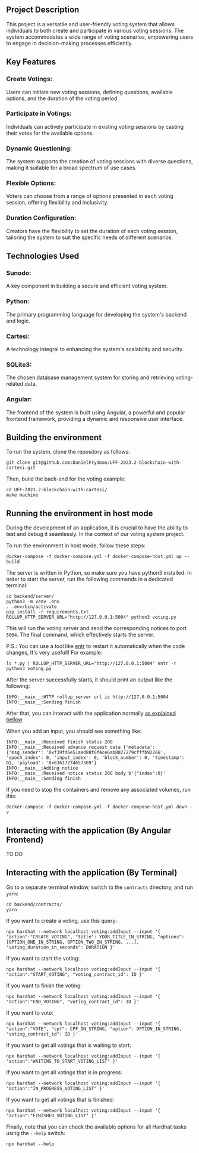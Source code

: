 ## Project Description
This project is a versatile and user-friendly voting system that allows individuals to both create and participate in various voting sessions. The system accommodates a wide range of voting scenarios, empowering users to engage in decision-making processes efficiently.


## Key Features
### Create Votings:
Users can initiate new voting sessions, defining questions, available options, and the duration of the voting period.

### Participate in Votings:
Individuals can actively participate in existing voting sessions by casting their votes for the available options.

### Dynamic Questioning:
The system supports the creation of voting sessions with diverse questions, making it suitable for a broad spectrum of use cases.

### Flexible Options:
Voters can choose from a range of options presented in each voting session, offering flexibility and inclusivity.

### Duration Configuration:
Creators have the flexibility to set the duration of each voting session, tailoring the system to suit the specific needs of different scenarios.


## Technologies Used
### Sunodo:
A key component in building a secure and efficient voting system.

### Python:
The primary programming language for developing the system's backend and logic.

### Cartesi:
A technology integral to enhancing the system's scalability and security.

### SQLite3:
The chosen database management system for storing and retrieving voting-related data.

### Angular:
The frontend of the system is built using Angular, a powerful and popular frontend framework, providing a dynamic and responsive user interface.


## Building the environment

To run the system, clone the repository as follows:

```shell
git clone git@github.com:DanielFrydman/UFF-2023.2-blockchain-with-cartesi.git
```

Then, build the back-end for the voting example:

```shell
cd UFF-2023.2-blockchain-with-cartesi/
make machine
```


## Running the environment in host mode

During the development of an application, it is crucial to have the ability to test and debug it seamlessly. In the context of our voting system project.

To run the environment in host mode, follow these steps:

```shell
docker-compose -f docker-compose.yml -f docker-compose-host.yml up --build
```

The server is written in Python, so make sure you have python3 installed. In order to start the server, run the following commands in a dedicated terminal:

```shell
cd backend/server/
python3 -m venv .env
. .env/bin/activate
pip install -r requirements.txt
ROLLUP_HTTP_SERVER_URL="http://127.0.0.1:5004" python3 voting.py
```

This will run the voting server and send the corresponding notices to port `5004`. The final command, which effectively starts the server.

P.S.: You can use a tool like [entr](https://eradman.com/entrproject/) to restart it automatically when the code changes, It's very usefull! For example: 

```shell
ls *.py | ROLLUP_HTTP_SERVER_URL="http://127.0.0.1:5004" entr -r python3 voting.py
```

After the server successfully starts, it should print an output like the following:

```
INFO:__main__:HTTP rollup_server url is http://127.0.0.1:5004
INFO:__main__:Sending finish
```

After that, you can interact with the application normally [as explained bellow](#interacting-with-the-application).

When you add an input, you should see something like:

```shell
INFO:__main__:Received finish status 200
INFO:__main__:Received advance request data {'metadata': {'msg_sender': '0xf39fd6e51aad88f6f4ce6ab8827279cfffb92266', 'epoch_index': 0, 'input_index': 0, 'block_number': 0, 'timestamp': 0}, 'payload': '0x63617274657369'}
INFO:__main__:Adding notice
INFO:__main__:Received notice status 200 body b'{"index":0}'
INFO:__main__:Sending finish
```

If you need to stop the containers and remove any associated volumes, run this:

```shell
docker-compose -f docker-compose.yml -f docker-compose-host.yml down -v
```


## Interacting with the application (By Angular Frontend)

TO DO


## Interacting with the application (By Terminal)

Go to a separate terminal window, switch to the `contracts` directory, and run `yarn`:

```shell
cd backend/contracts/
yarn
```

If you want to create a voting, use this query:

```shell
npx hardhat --network localhost voting:addInput --input '{ "action":"CREATE_VOTING", "title": YOUR_TITLE_IN_STRING, "options": [OPTION_ONE_IN_STRING, OPTION_TWO_IN_STRING, ...], "voting_duration_in_seconds": DURATION }'
```

If you want to start the voting:

```shell
npx hardhat --network localhost voting:addInput --input '{ "action":"START_VOTING", "voting_contract_id": ID }'
```

If you want to finish the voting:

```shell
npx hardhat --network localhost voting:addInput --input '{ "action":"END_VOTING", "voting_contract_id": ID }'
```

If you want to vote:

```shell
npx hardhat --network localhost voting:addInput --input '{ "action":"VOTE", "cpf": CPF_IN_STRING, "option": OPTION_IN_STRING, "voting_contract_id": ID }'
```

If you want to get all votings that is waiting to start:

```shell
npx hardhat --network localhost voting:addInput --input '{ "action":"WAITING_TO_START_VOTING_LIST" }'
```

If you want to get all votings that is in progress:

```shell
npx hardhat --network localhost voting:addInput --input '{ "action":"IN_PROGRESS_VOTING_LIST" }'
```

If you want to get all votings that is finished:

```shell
npx hardhat --network localhost voting:addInput --input '{ "action":"FINISHED_VOTING_LIST" }'
```

Finally, note that you can check the available options for all Hardhat tasks using the `--help` switch:

```shell
npx hardhat --help
```
